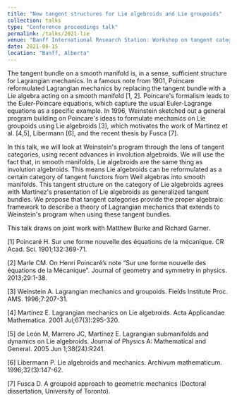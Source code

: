 ```yaml
---
title: "New tangent structures for Lie algebroids and Lie groupoids"
collection: talks
type: "Conference proceedings talk"
permalink: /talks/2021-lie
venue: "Banff International Research Station: Workshop on tangent categories and their applications "
date: 2021-06-15
location: "Banff, Alberta"
---
```


The tangent bundle on a smooth manifold is, in a sense, sufficient structure for Lagrangian mechanics. In a famous note from 1901, Poincare reformulated Lagrangian mechanics by replacing the tangent bundle with a Lie algebra acting on a smooth manifold [1, 2]. Poincare's formalism leads to the Euler-Poincare equations, which capture the usual Euler-Lagrange equations as a specific example. In 1996, Weinstein sketched out a general program building on Poincare's ideas to formulate mechanics on Lie groupoids using Lie algebroids [3], which motivates the work of Martinez et al. [4,5], Libermann [6], and the recent thesis by Fusca [7].

In this talk, we will look at Weinstein's program through the lens of tangent categories, using recent advances in involution algebroids. We will use the fact that, in smooth manifolds, Lie algebroids are the same thing as involution algebroids. This means Lie algebroids can be reformulated as a certain category of tangent functors from Weil algebras into smooth manifolds. This tangent structure on the category of Lie algebroids agrees with Martinez's presentation of Lie algebroids as generalized tangent bundles. We propose that tangent categories provide the proper algebraic framework to describe a theory of Lagrangian mechanics that extends to Weinstein's program when using these tangent bundles.

This talk draws on joint work with Matthew Burke and Richard Garner.

[1] Poincaré H. Sur une forme nouvelle des équations de la mécanique. CR Acad. Sci. 1901;132:369-71.

[2] Marle CM. On Henri Poincaré’s note “Sur une forme nouvelle des équations de la Mécanique”. Journal of geometry and symmetry in physics. 2013;29:1-38.

[3] Weinstein A. Lagrangian mechanics and groupoids. Fields Institute Proc. AMS. 1996;7:207-31.

[4] Martínez E. Lagrangian mechanics on Lie algebroids. Acta Applicandae Mathematica. 2001 Jul;67(3):295-320.

[5] de León M, Marrero JC, Martínez E. Lagrangian submanifolds and dynamics on Lie algebroids. Journal of Physics A: Mathematical and General. 2005 Jun 1;38(24):R241.

[6] Libermann P. Lie algebroids and mechanics. Archivum mathematicum. 1996;32(3):147-62.

[7] Fusca D. A groupoid approach to geometric mechanics (Doctoral dissertation, University of Toronto).
